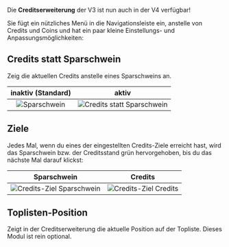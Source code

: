 Die **Creditserweiterung** der V3 ist nun auch in der V4 verfügbar!

Sie fügt ein nützliches Menü in die Navigationsleiste ein, anstelle von Credits und Coins und hat ein paar kleine Einstellungs- und Anpassungsmöglichkeiten:

## Credits statt Sparschwein
Zeig die aktuellen Credits anstelle eines Sparschweins an.

|     **inaktiv** (Standard)     |                   **aktiv**                    |
| :----------------------------: | :--------------------------------------------: |
| ![Sparschwein](piggy-mode.png) | ![Credits statt Sparschwein](credits-mode.png) |

## Ziele
Jedes Mal, wenn du eines der eingestellten Credits-Ziele erreicht hast, wird das Sparschwein bzw. der Creditsstand grün hervorgehoben, bis du das nächste Mal darauf klickst:

|                    Sparschwein                    |                     Credits                     |
| :-----------------------------------------------: | :---------------------------------------------: |
| ![Credits-Ziel Sparschwein](alert-piggy-mode.png) | ![Credits-Ziel Credits](alert-credits-mode.png) |

## Toplisten-Position
Zeigt in der Creditserweiterung die aktuelle Position auf der Topliste. Dieses Modul ist rein optional.
